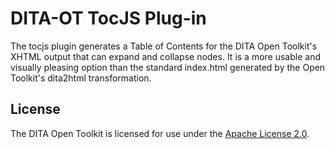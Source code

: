 # DITA-OT TocJS Plug-in

The tocjs plugin generates a Table of Contents for the DITA Open Toolkit's 
XHTML output that can expand and collapse nodes. It is a more usable and 
visually pleasing option than the standard index.html generated by the Open 
Toolkit's dita2html transformation.

## License

The DITA Open Toolkit is licensed for use under the [Apache License 2.0][6].

[6]: http://www.apache.org/licenses/LICENSE-2.0

